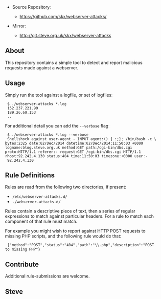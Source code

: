 * Source Repository:
    * https://github.com/skx/webserver-attacks/

* Mirror:
    * http://git.steve.org.uk/skx/webserver-attacks



About
-----

This repository contains a simple tool to detect and report malicious requests made against a webserver.


Usage
-----

Simply run the tool against a logfile, or set of logfiles:

     $ ./webserver-attacks *.log
     152.237.221.99
     189.26.60.153
     ..

For additional detail you can add the `--verbose` flag:

     $ ./webserver-attacks *.log --verbose
     Shellshock against user-agent - INPUT agent:() { :;}; /bin/bash -c \ bytes:2325 date:02/Dec/2014 datetime:02/Dec/2014:11:50:03 +0000 logname:blog.steve.org.uk method:GET path:/cgi-bin/dbs.cgi proto:HTTP/1.1 referer:- request:GET /cgi-bin/dbs.cgi HTTP/1.1 rhost:92.242.4.130 status:404 time:11:50:03 timezone:+0000 user:-
     92.242.4.130



Rule Definitions
----------------

Rules are read from the following two directories, if present:

* `/etc/webserver-attacks.d/`
* `./webserver-attacks.d/`

Rules contain a descriptive piece of text, then a series of regular expressions to match against particular headers.  For a rule to match each component of that rule must match.

For example you might wish to report against HTTP POST requests to missing PHP scripts, and the following rule would do that:

     {"method":"POST","status":"404","path":"\\.php","description":"POST to missing PHP"}



Contribute
----------

Additional rule-submissions are welcome.


Steve
--
